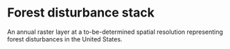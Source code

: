 # Forest disturbance stack

An annual raster layer at a to-be-determined spatial resolution representing
forest disturbances in the United States. 